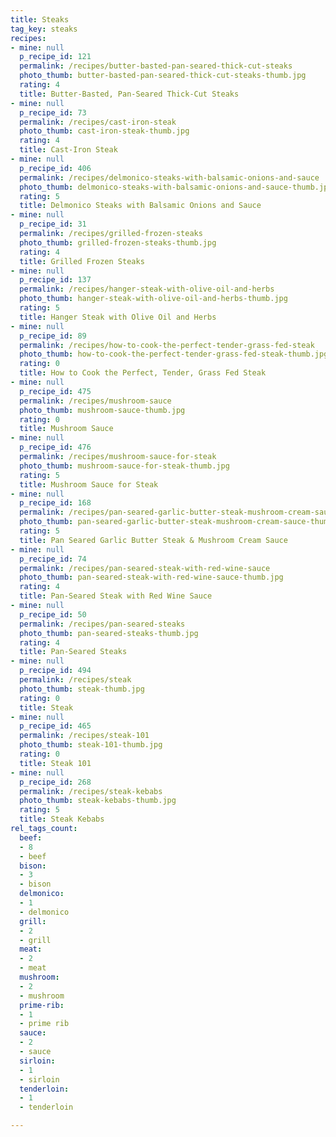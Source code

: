 ```yaml
---
title: Steaks
tag_key: steaks
recipes:
- mine: null
  p_recipe_id: 121
  permalink: /recipes/butter-basted-pan-seared-thick-cut-steaks
  photo_thumb: butter-basted-pan-seared-thick-cut-steaks-thumb.jpg
  rating: 4
  title: Butter-Basted, Pan-Seared Thick-Cut Steaks
- mine: null
  p_recipe_id: 73
  permalink: /recipes/cast-iron-steak
  photo_thumb: cast-iron-steak-thumb.jpg
  rating: 4
  title: Cast-Iron Steak
- mine: null
  p_recipe_id: 406
  permalink: /recipes/delmonico-steaks-with-balsamic-onions-and-sauce
  photo_thumb: delmonico-steaks-with-balsamic-onions-and-sauce-thumb.jpg
  rating: 5
  title: Delmonico Steaks with Balsamic Onions and Sauce
- mine: null
  p_recipe_id: 31
  permalink: /recipes/grilled-frozen-steaks
  photo_thumb: grilled-frozen-steaks-thumb.jpg
  rating: 4
  title: Grilled Frozen Steaks
- mine: null
  p_recipe_id: 137
  permalink: /recipes/hanger-steak-with-olive-oil-and-herbs
  photo_thumb: hanger-steak-with-olive-oil-and-herbs-thumb.jpg
  rating: 5
  title: Hanger Steak with Olive Oil and Herbs
- mine: null
  p_recipe_id: 89
  permalink: /recipes/how-to-cook-the-perfect-tender-grass-fed-steak
  photo_thumb: how-to-cook-the-perfect-tender-grass-fed-steak-thumb.jpg
  rating: 0
  title: How to Cook the Perfect, Tender, Grass Fed Steak
- mine: null
  p_recipe_id: 475
  permalink: /recipes/mushroom-sauce
  photo_thumb: mushroom-sauce-thumb.jpg
  rating: 0
  title: Mushroom Sauce
- mine: null
  p_recipe_id: 476
  permalink: /recipes/mushroom-sauce-for-steak
  photo_thumb: mushroom-sauce-for-steak-thumb.jpg
  rating: 5
  title: Mushroom Sauce for Steak
- mine: null
  p_recipe_id: 168
  permalink: /recipes/pan-seared-garlic-butter-steak-mushroom-cream-sauce
  photo_thumb: pan-seared-garlic-butter-steak-mushroom-cream-sauce-thumb.jpg
  rating: 5
  title: Pan Seared Garlic Butter Steak & Mushroom Cream Sauce
- mine: null
  p_recipe_id: 74
  permalink: /recipes/pan-seared-steak-with-red-wine-sauce
  photo_thumb: pan-seared-steak-with-red-wine-sauce-thumb.jpg
  rating: 4
  title: Pan-Seared Steak with Red Wine Sauce
- mine: null
  p_recipe_id: 50
  permalink: /recipes/pan-seared-steaks
  photo_thumb: pan-seared-steaks-thumb.jpg
  rating: 4
  title: Pan-Seared Steaks
- mine: null
  p_recipe_id: 494
  permalink: /recipes/steak
  photo_thumb: steak-thumb.jpg
  rating: 0
  title: Steak
- mine: null
  p_recipe_id: 465
  permalink: /recipes/steak-101
  photo_thumb: steak-101-thumb.jpg
  rating: 0
  title: Steak 101
- mine: null
  p_recipe_id: 268
  permalink: /recipes/steak-kebabs
  photo_thumb: steak-kebabs-thumb.jpg
  rating: 5
  title: Steak Kebabs
rel_tags_count:
  beef:
  - 8
  - beef
  bison:
  - 3
  - bison
  delmonico:
  - 1
  - delmonico
  grill:
  - 2
  - grill
  meat:
  - 2
  - meat
  mushroom:
  - 2
  - mushroom
  prime-rib:
  - 1
  - prime rib
  sauce:
  - 2
  - sauce
  sirloin:
  - 1
  - sirloin
  tenderloin:
  - 1
  - tenderloin

---
```

